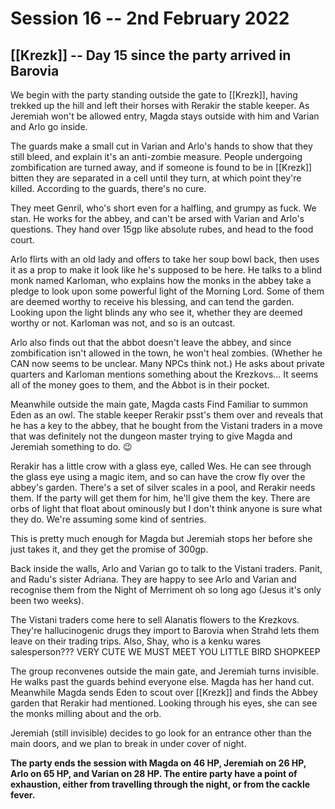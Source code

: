# Session 16 -- 2nd February 2022
## [[Krezk]] -- Day 15 since the party arrived in Barovia

We begin with the party standing outside the gate to [[Krezk]], having trekked up the hill and left their horses with Rerakir the stable keeper. As Jeremiah won't be allowed entry, Magda stays outside with him and Varian and Arlo go inside.

The guards make a small cut in Varian and Arlo's hands to show that they still bleed, and explain it's an anti-zombie measure. People undergoing zombification are turned away, and if someone is found to be in [[Krezk]] bitten they are separated in a cell until they turn, at which point they're killed. According to the guards, there's no cure.

They meet Genril, who's short even for a halfling, and grumpy as fuck. We stan. He works for the abbey, and can't be arsed with Varian and Arlo's questions. They hand over 15gp like absolute rubes, and head to the food court.

Arlo flirts with an old lady and offers to take her soup bowl back, then uses it as a prop to make it look like he's supposed to be here. He talks to a blind monk named Karloman, who explains how the monks in the abbey take a pledge to look upon some powerful light of the Morning Lord. Some of them are deemed worthy to receive his blessing, and can tend the garden. Looking upon the light blinds any who see it, whether they are deemed worthy or not. Karloman was not, and so is an outcast.

Arlo also finds out that the abbot doesn't leave the abbey, and since zombification isn't allowed in the town, he won't heal zombies. (Whether he CAN now seems to be unclear. Many NPCs think not.) He asks about private quarters and Karloman mentions something about the Krezkovs... It seems all of the money goes to them, and the Abbot is in their pocket.

Meanwhile outside the main gate, Magda casts Find Familiar to summon Eden as an owl. The stable keeper Rerakir psst's them over and reveals that he has a key to the abbey, that he bought from the Vistani traders in a move that was definitely not the dungeon master trying to give Magda and Jeremiah something to do. 😉

Rerakir has a little crow with a glass eye, called Wes. He can see through the glass eye using a magic item, and so can have the crow fly over the abbey's garden. There's a set of silver scales in a pool, and Rerakir needs them. If the party will get them for him, he'll give them the key. There are orbs of light that float about ominously but I don't think anyone is sure what they do. We're assuming some kind of sentries.

This is pretty much enough for Magda but Jeremiah stops her before she just takes it, and they get the promise of 300gp.

Back inside the walls, Arlo and Varian go to talk to the Vistani traders. Panit, and Radu's sister Adriana. They are happy to see Arlo and Varian and recognise them from the Night of Merriment oh so long ago (Jesus it's only been two weeks).

The Vistani traders come here to sell Alanatis flowers to the Krezkovs. They're hallucinogenic drugs they import to Barovia when Strahd lets them leave on their trading trips. Also, Shay, who is a kenku wares salesperson??? VERY CUTE WE MUST MEET YOU LITTLE BIRD SHOPKEEP

The group reconvenes outside the main gate, and Jeremiah turns invisible. He walks past the guards behind everyone else. Magda has her hand cut. Meanwhile Magda sends Eden to scout over [[Krezk]] and finds the Abbey garden that Rerakir had mentioned. Looking through his eyes, she can see the monks milling about and the orb.

Jeremiah (still invisible) decides to go look for an entrance other than the main doors, and we plan to break in under cover of night.

**The party ends the session with Magda on 46 HP, Jeremiah on 26 HP, Arlo on 65 HP, and Varian on 28 HP. The entire party have a point of exhaustion, either from travelling through the night, or from the cackle fever.**